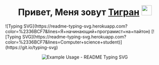 <h1 align="center">Привет, Меня зовут <a href="[https://daniilshat.ru/](https://bhv.ru/product/python-eto-prosto-poshagovoe-rukovodstvo-po-programmirovaniyu-i-analizu-dannyh/)" target="_blank">Тигран</a> 
<img src="https://github.com/blackcater/blackcater/raw/main/images/Hi.gif" height="32"/></h1>
![Typing SVG](https://readme-typing-svg.herokuapp.com?color=%2336BCF7&lines=Я+начинающий+програмист+на+пайтон)
[![Typing SVG](https://readme-typing-svg.herokuapp.com?color=%2336BCF7&lines=Computer+science+student)](https://git.io/typing-svg)

<p align="center">
  <img src="https://readme-typing-svg.demolab.com/?lines=я+начинающий+програмист+на+пайтон;Add+a+bio+to+your+profile!;Add+a+description+to+your+repo!;Make+your+readme+stand+out!&font=Fira%20Code&center=true&width=380&height=50&duration=4000&pause=1000" alt="Example Usage - README Typing SVG">
</p>
